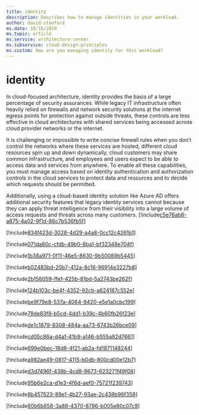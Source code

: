 ```yaml
---
title: identity
description: Describes how to manage identities in your workload.
author: david-stanford
ms.date: 10/16/2019
ms.topic: article
ms.service: architecture-center
ms.subservice: cloud-design-principles
ms.custom: How are you managing identity for this workload? 
---
```


# identity

In cloud-focused architecture, identity provides the basis of a large percentage
of security assurances. While legacy IT infrastructure often heavily relied on
firewalls and network security solutions at the internet egress points for
protection against outside threats, these controls are less effective in cloud
architectures with shared services being accessed across cloud provider networks
or the internet.

It is challenging or impossible to write concise firewall rules when you don’t
control the networks where these services are hosted, different cloud resources
spin up and down dynamically, cloud customers may share common infrastructure,
and employees and users expect to be able to access data and services from
anywhere. To enable all these capabilities, you must manage access based on
identity authentication and authorization controls in the cloud services to
protect data and resources and to decide which requests should be permitted.

Additionally, using a cloud-based identity solution like Azure AD offers
additional security features that legacy identity services cannot because they
can apply threat intelligence from their visibility into a large volume of
access requests and threats across many customers.<!-- You have a single enterprise directory -->
[!include[c5e76ab6-a875-4a02-9f1d-86c7b536fb5f](../../../includes/aar_guidance/c5e76ab6-a875-4a02-9f1d-86c7b536fb5f.md)]

<!-- You synchronize your identity systems -->
[!include[834f423d-3028-4d29-a4a8-0cc12c4261b1](../../../includes/aar_guidance/834f423d-3028-4d29-a4a8-0cc12c4261b1.md)]

<!-- You use cloud provider identity sources for third parties -->
[!include[071da80c-cfdb-49b0-8ba1-bf32348e704f](../../../includes/aar_guidance/071da80c-cfdb-49b0-8ba1-bf32348e704f.md)]

<!-- You block legacy authentication -->
[!include[1b38a971-0f11-46e5-8630-9b50089b5445](../../../includes/aar_guidance/1b38a971-0f11-46e5-8630-9b50089b5445.md)]

<!-- You perform attack simulation on users -->
[!include[b02483bd-20b7-412a-8c16-96914e3227b8](../../../includes/aar_guidance/b02483bd-20b7-412a-8c16-96914e3227b8.md)]

<!-- You enforce conditional access for users -->
[!include[2b158059-ffe1-425b-81bd-5a2743be262f](../../../includes/aar_guidance/2b158059-ffe1-425b-81bd-5a2743be262f.md)]

<!-- You don't synchronize your on-premises admin accounts to cloud identity providers. -->
[!include[124b103c-be4f-4352-92cb-a624187c552e](../../../includes/aar_guidance/124b103c-be4f-4352-92cb-a624187c552e.md)]

<!-- You use cross-platform identity management -->
[!include[be9f79e8-537a-4064-9420-e5e1a0cbc199](../../../includes/aar_guidance/be9f79e8-537a-4064-9420-e5e1a0cbc199.md)]

<!-- You use built-in roles where possible -->
[!include[79de83f8-b5cd-4dd1-b39c-4b60fb26f23e](../../../includes/aar_guidance/79de83f8-b5cd-4dd1-b39c-4b60fb26f23e.md)]

<!-- You have established a lifecycle management policy for critical impact accounts -->
[!include[de1c1879-8308-484a-aa73-6743b26bce09](../../../includes/aar_guidance/de1c1879-8308-484a-aa73-6743b26bce09.md)]

<!-- Identity strategy -->
[!include[cd05c86a-d4a1-41b9-a146-b555a82d7661](../../../includes/aar_guidance/cd05c86a-d4a1-41b9-a146-b555a82d7661.md)]

<!-- System to manage identity -->
[!include[699e0bec-18d8-4f21-ab2a-fd1871148244](../../../includes/aar_guidance/699e0bec-18d8-4f21-ab2a-fd1871148244.md)]

<!-- You don't assign users with granular or custom permissions -->
[!include[a982ae49-0817-4115-b0db-800cd00e12b7](../../../includes/aar_guidance/a982ae49-0817-4115-b0db-800cd00e12b7.md)]

<!-- Enabled Single Sign-on (SSO) -->
[!include[d3d7496f-438b-4cd8-9673-623271f49f08](../../../includes/aar_guidance/d3d7496f-438b-4cd8-9673-623271f49f08.md)]

<!-- You use modern password protection offerings -->
[!include[95b6e2ca-d1e3-4f6d-aef0-75721f239743](../../../includes/aar_guidance/95b6e2ca-d1e3-4f6d-aef0-75721f239743.md)]

<!-- You have passwordless or multi-factor authentication enabled. -->
[!include[8b457523-89e1-4b27-93ae-2c438b96f358](../../../includes/aar_guidance/8b457523-89e1-4b27-93ae-2c438b96f358.md)]

<!-- enforce identity for SaaS apps, integrating with custom apps -->
[!include[60b6b658-3a88-4370-8796-b005e80c07c9](../../../includes/aar_guidance/60b6b658-3a88-4370-8796-b005e80c07c9.md)]


